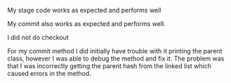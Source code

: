 My stage code works as expected and performs well

My commit also works as expected and performs well.

I did not do checkout

For my commit method I did initially have trouble with it printing the parent class, however I was able to debug the method and fix it. The problem was that I was incorrectly getting the parent hash from the linked list which caused errors in the method.

